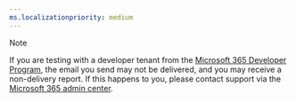 ```yaml
---
ms.localizationpriority: medium
---
```


<!-- markdownlint-disable MD041 -->

> [!NOTE]
> If you are testing with a developer tenant from the [Microsoft 365 Developer Program](https://developer.microsoft.com/microsoft-365/dev-program), the email you send may not be delivered, and you may receive a non-delivery report. If this happens to you, please contact support via the [Microsoft 365 admin center](https://admin.microsoft.com/).

